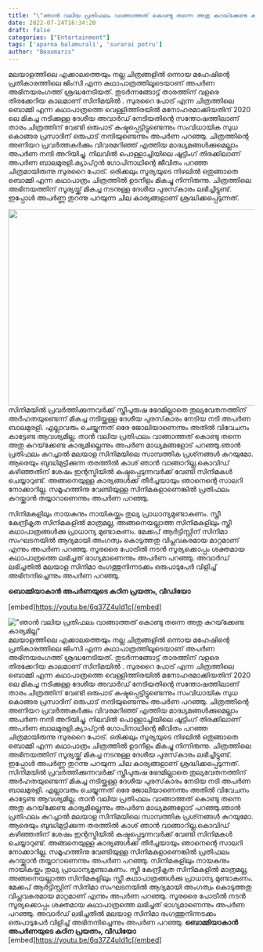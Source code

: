 ```yaml
---
title: "\"ഞാൻ വലിയ പ്രതിഫലം വാങ്ങാത്തത് കൊണ്ടു തന്നെ അതു കുറയ്‌ക്കേണ്ട കാര്യമില്ല\""
date: 2022-07-24T16:34:20
draft: false
categories: ["Entertainment"]
tags: ['aparna balamurali', 'surarai potru']
author: "Beaumaris"
---
```


മലയാളത്തിലെ എക്കാലത്തെയും നല്ല ചിത്രങ്ങളിൽ ഒന്നായ മഹേഷിന്റെ പ്രതികാരത്തിലെ ജിംസി എന്ന കഥാപാത്രത്തിലൂടെയാണ് അപര്‍ണ അഭിനയരംഗത്ത് ശ്രദ്ധനേടിയത്. തുടർന്നങ്ങോട്ട് താരത്തിന് വളരെ തിരക്കേറിയ കാലമാണ് സിനിമയിൽ . സുരറൈ പോട്ര് എന്ന ചിത്രത്തിലെ ബൊമ്മി എന്ന കഥാപാത്രത്തെ വെള്ളിത്തിരയിൽ മനോഹരമാക്കിയതിന് 2020 ലെ മികച്ച നടിക്കുള്ള ദേശീയ അവാർഡ് നേടിയതിന്റെ സന്തോഷത്തിലാണ് താരം.ചിത്രത്തിന് വേണ്ടി ഒരുപാട് കഷ്ടപ്പെട്ടിട്ടുണ്ടെന്നും സംവിധായിക സുധ കൊങ്ങര പ്രസാദിന് ഒരുപാട് നന്ദിയുണ്ടെന്നും അപര്‍ണ പറഞ്ഞു. ചിത്രത്തിന്റെ അണിയറ പ്രവര്‍ത്തകര്‍ക്കും വിവരമറിഞ്ഞ് എത്തിയ മാദ്ധ്യമങ്ങള്‍ക്കുമെല്ലാം അപര്‍ണ നന്ദി അറിയിച്ചു. നിലവില്‍ പൊള്ളാച്ചിയിലെ ഷൂട്ടിംഗ് തിരക്കിലാണ് അപര്‍ണ ബാലമുരളി.ക്യാപ്റ്റന്‍ ഗോപിനാഥിന്റെ ജീവിതം പറഞ്ഞ ചിത്രമായിരുന്നു സുരറൈ പോട്ര്. ഒരിക്കലും സൂര്യയുടെ നിഴലില്‍ ഒതുങ്ങാതെ ബൊമ്മി എന്ന കഥാപാത്രം ചിത്രത്തില്‍ ഉടനീളം മികച്ചു നിന്നിരുന്നു. ചിത്രത്തിലെ അഭിനയത്തിന് സൂര്യയ്ക്ക് മികച്ച നടനുള്ള ദേശീയ പുരസ്‌കാരം ലഭിച്ചിട്ടുണ്ട്.  ഇപ്പോൾ അപർണ്ണ തുറന്നു പറയുന്ന ചില കാര്യങ്ങളാണ് ശ്രദ്ധിക്കപ്പെടുന്നത്.

<img class="size-full wp-image-344037 aligncenter" src="https://cdn.boolokam.com/articles/2022/07/tthhr.jpg" alt="" width="700" height="400" />സിനിമയില്‍ പ്രവര്‍ത്തിക്കുന്നവര്‍ക്ക് സ്ത്രീപുരുഷ ഭേദമില്ലാതെ തുല്യവേതനത്തിന് അര്‍ഹതയുണ്ടെന്ന് മികച്ച നടിയ്ക്കുള്ള ദേശീയ പുരസ്‌കാരം നേടിയ നടി അപര്‍ണ ബാലമുരളി. എല്ലാവരും ചെയ്യുന്നത് ഒരേ ജോലിയാണെന്നും അതില്‍ വിവേചനം കാട്ടേണ്ട ആവശ്യമില്ല. താന്‍ വലിയ പ്രതിഫലം വാങ്ങാത്തത് കൊണ്ടു തന്നെ അതു കുറയ്‌ക്കേണ്ട കാര്യമില്ലെന്നും അപര്‍ണ മാധ്യമങ്ങളോട് പറഞ്ഞു.ഞാന്‍ പ്രതിഫലം കുറച്ചാല്‍ മലയാള സിനിമയിലെ സാമ്പത്തിക പ്രശ്‌നങ്ങള്‍ കുറയുമോ. ആരെയും ബുദ്ധിമുട്ടിക്കുന്ന തരത്തില്‍ കാശ് ഞാന്‍ വാങ്ങാറില്ല.കൊവിഡ് കഴിഞ്ഞതിന് ശേഷം ഇന്റസ്ട്രിയില്‍ കഷ്ടപ്പെടുന്നവര്‍ക്ക് വേണ്ടി സിനിമകള്‍ ചെയ്യാറുണ്ട്. അങ്ങനെയുള്ള കാര്യങ്ങള്‍ക്ക് തീര്‍ച്ചയായും ഞാനെന്റെ സാലറി നോക്കാറില്ല. സമൂഹത്തിനു വേണ്ടിയുള്ള സിനിമകളാണെങ്കില്‍ പ്രതിഫലം കുറയ്ക്കാന്‍ തയ്യാറാണെന്നും അപര്‍ണ പറഞ്ഞു.

സിനിമകളിലും നായകനും നായികയ്ക്കും തുല്യ പ്രാധാന്യമുണ്ടാകണം. സ്ത്രീ കേന്ദ്രീകൃത സിനിമകളില്‍ മാത്രമല്ല, അങ്ങനെയല്ലാത്ത സിനിമകളിലും സ്ത്രീ കഥാപാത്രങ്ങള്‍ക്കു പ്രാധാന്യ മുണ്ടാകണം. മേക്കപ് ആര്‍ട്ടിസ്റ്റിന് സിനിമാ സംഘടനയില്‍ ആദ്യമായി അംഗത്വം കൊടുത്തതു വിപ്ലവകരമായ മാറ്റമാണ് എന്നും അപര്‍ണ പറഞ്ഞു. സൂരരൈ പോട്രില്‍ നടന്‍ സൂര്യക്കൊപ്പം ശക്തമായ കഥാപാത്രത്തെ ലഭിച്ചത് ഭാഗ്യമാണെന്നും അപര്‍ണ പറഞ്ഞു. അവാര്‍ഡ് ലഭിച്ചതില്‍ മലയാള സിനിമാ രംഗത്തുനിന്നടക്കം ഒരുപാടുപേര്‍ വിളിച്ച് അഭിനന്ദിച്ചെന്നും അപര്‍ണ പറഞ്ഞു.

<strong>ബൊമ്മിയാകാൻ അപർണയുടെ കഠിന പ്രയത്നം, വീഡിയോ</strong>

[embed]https://youtu.be/6q37Z4uId1c[/embed]


!["ഞാൻ വലിയ പ്രതിഫലം വാങ്ങാത്തത് കൊണ്ടു തന്നെ അതു കുറയ്‌ക്കേണ്ട കാര്യമില്ല"](https://cdn.boolokam.com/articles/2022/07/tthhr.jpg)മലയാളത്തിലെ എക്കാലത്തെയും നല്ല ചിത്രങ്ങളിൽ ഒന്നായ മഹേഷിന്റെ പ്രതികാരത്തിലെ ജിംസി എന്ന കഥാപാത്രത്തിലൂടെയാണ് അപര്‍ണ അഭിനയരംഗത്ത് ശ്രദ്ധനേടിയത്. തുടർന്നങ്ങോട്ട് താരത്തിന് വളരെ തിരക്കേറിയ കാലമാണ് സിനിമയിൽ . സുരറൈ പോട്ര് എന്ന ചിത്രത്തിലെ ബൊമ്മി എന്ന കഥാപാത്രത്തെ വെള്ളിത്തിരയിൽ മനോഹരമാക്കിയതിന് 2020 ലെ മികച്ച നടിക്കുള്ള ദേശീയ അവാർഡ് നേടിയതിന്റെ സന്തോഷത്തിലാണ് താരം.ചിത്രത്തിന് വേണ്ടി ഒരുപാട് കഷ്ടപ്പെട്ടിട്ടുണ്ടെന്നും സംവിധായിക സുധ കൊങ്ങര പ്രസാദിന് ഒരുപാട് നന്ദിയുണ്ടെന്നും അപര്‍ണ പറഞ്ഞു. ചിത്രത്തിന്റെ അണിയറ പ്രവര്‍ത്തകര്‍ക്കും വിവരമറിഞ്ഞ് എത്തിയ മാദ്ധ്യമങ്ങള്‍ക്കുമെല്ലാം അപര്‍ണ നന്ദി അറിയിച്ചു. നിലവില്‍ പൊള്ളാച്ചിയിലെ ഷൂട്ടിംഗ് തിരക്കിലാണ് അപര്‍ണ ബാലമുരളി.ക്യാപ്റ്റന്‍ ഗോപിനാഥിന്റെ ജീവിതം പറഞ്ഞ ചിത്രമായിരുന്നു സുരറൈ പോട്ര്. ഒരിക്കലും സൂര്യയുടെ നിഴലില്‍ ഒതുങ്ങാതെ ബൊമ്മി എന്ന കഥാപാത്രം ചിത്രത്തില്‍ ഉടനീളം മികച്ചു നിന്നിരുന്നു. ചിത്രത്തിലെ അഭിനയത്തിന് സൂര്യയ്ക്ക് മികച്ച നടനുള്ള ദേശീയ പുരസ്‌കാരം ലഭിച്ചിട്ടുണ്ട്. ഇപ്പോൾ അപർണ്ണ തുറന്നു പറയുന്ന ചില കാര്യങ്ങളാണ് ശ്രദ്ധിക്കപ്പെടുന്നത്. സിനിമയില്‍ പ്രവര്‍ത്തിക്കുന്നവര്‍ക്ക് സ്ത്രീപുരുഷ ഭേദമില്ലാതെ തുല്യവേതനത്തിന് അര്‍ഹതയുണ്ടെന്ന് മികച്ച നടിയ്ക്കുള്ള ദേശീയ പുരസ്‌കാരം നേടിയ നടി അപര്‍ണ ബാലമുരളി. എല്ലാവരും ചെയ്യുന്നത് ഒരേ ജോലിയാണെന്നും അതില്‍ വിവേചനം കാട്ടേണ്ട ആവശ്യമില്ല. താന്‍ വലിയ പ്രതിഫലം വാങ്ങാത്തത് കൊണ്ടു തന്നെ അതു കുറയ്‌ക്കേണ്ട കാര്യമില്ലെന്നും അപര്‍ണ മാധ്യമങ്ങളോട് പറഞ്ഞു.ഞാന്‍ പ്രതിഫലം കുറച്ചാല്‍ മലയാള സിനിമയിലെ സാമ്പത്തിക പ്രശ്‌നങ്ങള്‍ കുറയുമോ. ആരെയും ബുദ്ധിമുട്ടിക്കുന്ന തരത്തില്‍ കാശ് ഞാന്‍ വാങ്ങാറില്ല.കൊവിഡ് കഴിഞ്ഞതിന് ശേഷം ഇന്റസ്ട്രിയില്‍ കഷ്ടപ്പെടുന്നവര്‍ക്ക് വേണ്ടി സിനിമകള്‍ ചെയ്യാറുണ്ട്. അങ്ങനെയുള്ള കാര്യങ്ങള്‍ക്ക് തീര്‍ച്ചയായും ഞാനെന്റെ സാലറി നോക്കാറില്ല. സമൂഹത്തിനു വേണ്ടിയുള്ള സിനിമകളാണെങ്കില്‍ പ്രതിഫലം കുറയ്ക്കാന്‍ തയ്യാറാണെന്നും അപര്‍ണ പറഞ്ഞു. സിനിമകളിലും നായകനും നായികയ്ക്കും തുല്യ പ്രാധാന്യമുണ്ടാകണം. സ്ത്രീ കേന്ദ്രീകൃത സിനിമകളില്‍ മാത്രമല്ല, അങ്ങനെയല്ലാത്ത സിനിമകളിലും സ്ത്രീ കഥാപാത്രങ്ങള്‍ക്കു പ്രാധാന്യ മുണ്ടാകണം. മേക്കപ് ആര്‍ട്ടിസ്റ്റിന് സിനിമാ സംഘടനയില്‍ ആദ്യമായി അംഗത്വം കൊടുത്തതു വിപ്ലവകരമായ മാറ്റമാണ് എന്നും അപര്‍ണ പറഞ്ഞു. സൂരരൈ പോട്രില്‍ നടന്‍ സൂര്യക്കൊപ്പം ശക്തമായ കഥാപാത്രത്തെ ലഭിച്ചത് ഭാഗ്യമാണെന്നും അപര്‍ണ പറഞ്ഞു. അവാര്‍ഡ് ലഭിച്ചതില്‍ മലയാള സിനിമാ രംഗത്തുനിന്നടക്കം ഒരുപാടുപേര്‍ വിളിച്ച് അഭിനന്ദിച്ചെന്നും അപര്‍ണ പറഞ്ഞു. **ബൊമ്മിയാകാൻ അപർണയുടെ കഠിന പ്രയത്നം, വീഡിയോ** [embed]https://youtu.be/6q37Z4uId1c[/embed]

